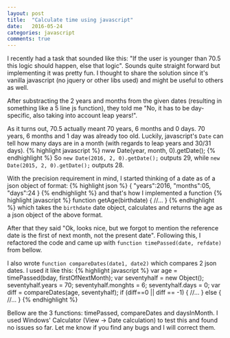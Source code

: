 ```yaml
---
layout: post
title:  "Calculate time using javascript"
date:   2016-05-24
categories: javascript
comments: true
---
```


I recently had a task that sounded like this: "If the user is younger than 70.5 this logic should happen, else that logic". 
Sounds quite straight forward but implementing it was pretty fun. I thought to share the solution since it's vanilla javascript (no jquery or other libs used)
and might be useful to others as well.

After substracting the 2 years and months from the given dates (resulting in something like a 5 line js function), they told me "No, it has to be day-specific, 
also taking into account leap years!".

As it turns out, 70.5 actually meant 70 years, 6 months and 0 days. 70 years, 6 months and 1 day was already too old. 
Luckily, javascript's ``Date`` can tell how many days are in a month (with regards to leap years and 30/31 days). 
{% highlight javascript %}
nww Date(year, month, 0).getDate();
{% endhighlight %}
So ``new Date(2016, 2, 0).getDate();`` outputs 29, while ``new Date(2015, 2, 0).getDate();`` outputs 28.

With the precision requirement in mind, I started thinking of a date as of a json object of format: 
{% highlight json %}
{
    "years":2016,
    "months":05,
    "days":24
}
{% endhighlight %}
and that's how I implemented a function 
{% highlight javascript %}
function getAge(birthdate) {
      //...
}
{% endhighlight %}
which takes the ``birthdate`` date object, calculates and returns the age as a json object of the above format.

After that they said "Ok, looks nice, but we forgot to mention the reference date is the first of next month, not the present date".
Following this, I refactored the code and came up with ``function timePassed(date, refdate)`` from bellow. 

I also wrote ``function compareDates(date1, date2)`` which compares 2 json dates. I used it like this: 
{% highlight javascript %}
    var age = timePassed(bday, firstOfNextMonth);
    var seventyhalf = new Object();
    seventyhalf.years = 70;
    seventyhalf.monghts = 6;
    seventyhalf.days = 0;
    var diff = compareDates(age, seventyhalf);
    if (diff==0 || diff == -1) {
	//...
    } else {
	//...
    }
{% endhighlight %}

Bellow are the 3 functions: timePassed, compareDates and daysInMonth.
I used Windows' Calculator (View -> Date calculation) to test this and found no issues so far. Let me know if you find any bugs and I will correct them. 
<script src="https://gist.github.com/amihaiemil/2fc5b7f30c3de9eb299ce74e0f62453d.js"></script>
